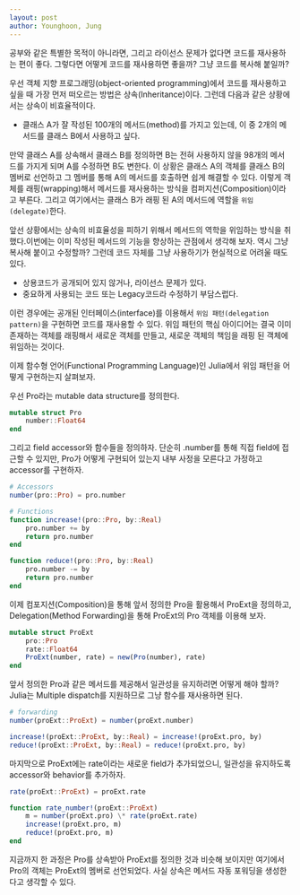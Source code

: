```yaml
---
layout: post
author: Younghoon, Jung
---
```


공부와 같은 특별한 목적이 아니라면, 그리고 라이선스 문제가 없다면 코드를 재사용하는 편이 좋다. 그렇다면 어떻게 코드를 재사용하면 좋을까? 그냥 코드를 복사해 붙일까?

<!--more-->

우선 객체 지향 프로그래밍(object-oriented programming)에서 코드를 재사용하고 싶을 때 가장 먼저 떠오르는 방법은 상속(Inheritance)이다. 그런데 다음과 같은 상황에서는 상속이 비효율적이다.

- 클래스 A가 잘 작성된 100개의 메서드(method)를 가지고 있는데, 이 중 2개의 메서드를 클래스 B에서 사용하고 싶다.

만약 클래스 A를 상속해서 클래스 B를 정의하면 B는 전혀 사용하지 않을 98개의 메서드를 가지게 되며 A를 수정하면 B도 변한다. 이 상황은 클래스 A의 객체를 클래스 B의 멤버로 선언하고 그 멤버를 통해 A의 메서드를 호출하면 쉽게 해결할 수 있다. 이렇게 객체를 래핑(wrapping)해서 메서드를 재사용하는 방식을 컴퍼지션(Composition)이라고 부른다. 그리고 여기에서는 클래스 B가 래핑 된 A의 메서드에 역할을 `위임(delegate)`한다.

앞선 상황에서는 상속의 비효율성을 피하기 위해서 메서드의 역학을 위임하는 방식을 취했다.이번에는 이미 작성된 메서드의 기능을 향상하는 관점에서 생각해 보자. 역시 그냥 복사해 붙이고 수정할까? 그런데 코드 자체를 그냥 사용하기가 현실적으로 어려울 때도 있다.

- 상용코드가 공개되어 있지 않거나, 라이선스 문제가 있다.
- 중요하게 사용되는 코드 또는 Legacy코드라 수정하기 부담스럽다.

이런 경우에는 공개된 인터페이스(interface)를 이용해서 `위임 패턴(delegation pattern)`을 구현하면 코드를 재사용할 수 있다. 위임 패턴의 핵심 아이디어는 결국 이미 존재하는 객체를 래핑해서 새로운 객체를 만들고, 새로운 객체의 책임을 래핑 된 객체에 위임하는 것이다.

이제 함수형 언어(Functional Programming Language)인 Julia에서 위임 패턴을 어떻게 구현하는지 살펴보자.

우선 Pro라는 mutable data structure를 정의한다.

```julia
mutable struct Pro
    number::Float64
end
```

그리고 field accessor와 함수들을 정의하자. 단순히 .number를 통해 직접 field에 접근할 수 있지만, Pro가 어떻게 구현되어 있는지 내부 사정을
모른다고 가정하고 accessor를 구현하자.

```julia
# Accessors
number(pro::Pro) = pro.number

# Functions
function increase!(pro::Pro, by::Real)
    pro.number += by
    return pro.number
end

function reduce!(pro::Pro, by::Real)
    pro.number -= by
    return pro.number
end
```

이제 컴포지션(Composition)을 통해 앞서 정의한 Pro을 활용해서 ProExt을 정의하고, Delegation(Method Forwarding)을 통해 ProExt의 Pro 객체를 이용해 보자.

```julia
mutable struct ProExt
    pro::Pro
    rate::Float64
    ProExt(number, rate) = new(Pro(number), rate)
end
```

앞서 정의한 Pro과 같은 메서드를 제공해서 일관성을 유지하려면 어떻게 해야 할까? Julia는 Multiple dispatch를 지원하므로 그냥 함수를
재사용하면 된다.

```julia
# forwarding
number(proExt::ProExt) = number(proExt.number)

increase!(proExt::ProExt, by::Real) = increase!(proExt.pro, by)
reduce!(proExt::ProExt, by::Real) = reduce!(proExt.pro, by)
```

마지막으로 ProExt에는 rate이라는 새로운 field가 추가되었으니, 일관성을 유지하도록 accessor와 behavior를 추가하자.

```julia
rate(proExt::ProExt) = proExt.rate

function rate_number!(proExt::ProExt)
    m = number(proExt.pro) \* rate(proExt.rate)
    increase!(proExt.pro, m)
    reduce!(proExt.pro, m)
end
```

지금까지 한 과정은 Pro를 상속받아 ProExt를 정의한 것과 비슷해 보이지만 여기에서 Pro의 객체는 ProExt의 멤버로 선언되었다. 사실 상속은 메서드 자동 포워딩을 생성한다고 생각할 수 있다.
